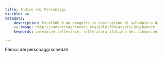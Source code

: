 ```yaml
---
title: Indice dei Personaggi
visible: no
metadata:
	description: PoLet500 è un progetto in costruzione di schedatura di polemiche letterarie del '500. In questa pagina le informazioni sul progetto e sul comitato di ricerca.
	og:image: http://nuovorinascimento.org/polet500/assets/img/banner.jpg
	keywords: polemiche letterarie, letteratura italiana del cinquecento, polet500

---
```

Elenco dei personaggi schedati